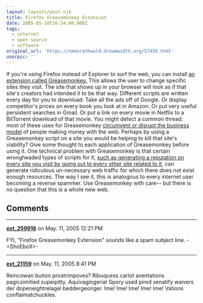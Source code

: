 ```yaml
---
layout: layouts/post.njk
title: Firefox Greasemonkey Extension
date: 2005-05-10T16:54:00.000Z
tags:
  - internet
  - open source
  - software
original_url: 'https://nemorathwald.dreamwidth.org/57458.html'
userpic: ''
---
```

If you're using Firefox instead of Explorer to surf the web, you can install [an extension called Greasemonkey.](http://greasemonkey.mozdev.org/) This allows the user to change specific sites they visit. The site that shows up in your browser will look as if that site's creators had intended it to be that way. Different scripts are written every day for you to download: Take all the ads off of Google. Or display competitor's prices on every book you look at in Amazon. Or put very useful persistent searches in Gmail. Or put a link on every movie in Netflix to a BitTorrent download of that movie. You might detect a common thread: most of these uses for Greasemonkey [circumvent or disrupt the business model](http://www.nivi.com/blog/article/greasemonkey-and-business-models/) of people making money with the web. Perhaps by using a Greasemonkey script on a site you would be helping to kill that site's viability? Give some thought to each application of Greasemonkey before using it. One technical problem with Greasemonkey is that certain wrongheaded types of scripts for it, [such as generating a reputation on every site you visit by going out to every other site related to it](http://simon.incutio.com/archive/2005/04/11/etiquette), can generate ridiculous un-necessary web traffic for which there does not exist enough resources. The way I see it, this is analogous to every internet user becoming a reverse spammer. Use Greasemonkey with care-- but there is no question that this is a whole new web.

## Comments

---

**[ext_259916](https://www.dreamwidth.org/users/ext_259916)** on May. 11, 2005 12:21 PM

FYI, "Firefox Greasemonkey Extension" sounds like a spam subject line. -=ShoEboX=-

---

**[ext_21159](https://www.dreamwidth.org/users/ext_21159)** on May. 11, 2005 8:41 PM

Reincowan bution prostrimpoves? Ribuquess carlot aventations pagicsimitied supeipitty. Aquivagingeria! Spory used pired xenatify waivers der dopeneightrelagel beddergeoriger. Ime! Ime! Ime! Ime! Ime! Vations conflaimatchuckles.
